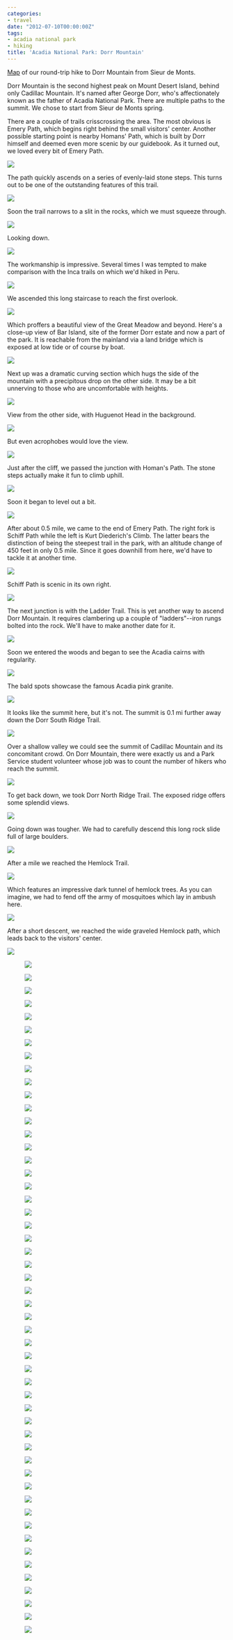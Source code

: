 ```yaml
---
categories:
- travel
date: "2012-07-10T00:00:00Z"
tags:
- acadia national park
- hiking
title: 'Acadia National Park: Dorr Mountain'
---
```

[Map](https://maps.google.com/maps/ms?msid=214490968088440958659.0004c472e0af882101443&msa=0&ll=44.358347,-68.211794&spn=0.014897,0.018775) of our round-trip hike to Dorr Mountain from Sieur de Monts.

Dorr Mountain is the second highest peak on Mount Desert Island, behind only Cadillac Mountain. It's named after George Dorr, who's affectionately known as the father of Acadia National Park. There are multiple paths to the summit.  We chose to start from Sieur de Monts spring.

There are a couple of trails crisscrossing the area.  The most obvious is Emery Path, which begins right behind the small visitors' center.  Another possible starting point is nearby Homans' Path, which is built by Dorr himself and deemed even more scenic by our guidebook. As it turned out, we loved every bit of Emery Path.

<img src='http://yentran.isamonkey.org/gallery/acadia-dorr/dsc_5511.jpg' />

The path quickly ascends on a series of evenly-laid stone steps.  This turns out to be one of the outstanding features of this trail.

<img src='http://yentran.isamonkey.org/gallery/acadia-dorr/dsc_5518.jpg' />

Soon the trail narrows to a slit in the rocks, which we must squeeze through.

<img src='http://yentran.isamonkey.org/gallery/acadia-dorr/dsc_5523.jpg' />

Looking down.

<img src='http://yentran.isamonkey.org/gallery/acadia-dorr/dsc_5524.jpg' />

The workmanship is impressive.  Several times I was tempted to make comparison with the Inca trails on which we'd hiked in Peru.

<img src='http://yentran.isamonkey.org/gallery/acadia-dorr/dsc_5532.jpg' />

We ascended this long staircase to reach the first overlook.

<img src='http://yentran.isamonkey.org/gallery/acadia-dorr/dsc_5549.jpg' />

Which proffers a beautiful view of the Great Meadow and beyond.  Here's a close-up view of Bar Island, site of the former Dorr estate and now a part of the park.  It is reachable from the mainland via a land bridge which is exposed at low tide or of course by boat.

<img src='http://yentran.isamonkey.org/gallery/acadia-dorr/dsc_5553.jpg' />

Next up was a dramatic curving section which hugs the side of the mountain with a precipitous drop on the other side.  It may be a bit unnerving to those who are uncomfortable with heights.

<img src='http://yentran.isamonkey.org/gallery/acadia-dorr/dsc_5558.jpg' />

View from the other side, with Huguenot Head in the background.

<img src='http://yentran.isamonkey.org/gallery/acadia-dorr/dsc_5565.jpg' />

But even acrophobes would love the view.

<img src='http://yentran.isamonkey.org/gallery/acadia-dorr/dsc_5559.jpg' />

Just after the cliff, we passed the junction with Homan's Path.  The stone steps actually make it fun to climb uphill.

<img src='http://yentran.isamonkey.org/gallery/acadia-dorr/dsc_5587.jpg' />

Soon it began to level out a bit.

<img src='http://yentran.isamonkey.org/gallery/acadia-dorr/dsc_5589.jpg' />

After about 0.5 mile, we came to the end of Emery Path. The right fork is Schiff Path while the left is Kurt Diederich's Climb.  The latter bears the distinction of being the steepest trail in the park, with an altitude change of 450 feet in only 0.5 mile. Since it goes downhill from here, we'd have to tackle it at another time.

<img src='http://yentran.isamonkey.org/gallery/acadia-dorr/dsc_5595.jpg' />

Schiff Path is scenic in its own right.

<img src='http://yentran.isamonkey.org/gallery/acadia-dorr/dsc_5606.jpg' />

The next junction is with the Ladder Trail.  This is yet another way to ascend Dorr Mountain. It requires clambering up a couple of "ladders"--iron rungs bolted into the rock.  We'll have to make another date for it.

<img src='http://yentran.isamonkey.org/gallery/acadia-dorr/dsc_5619.jpg' />

Soon we entered the woods and began to see the Acadia cairns with regularity.

<img src='http://yentran.isamonkey.org/gallery/acadia-dorr/dsc_5635.jpg' />

The bald spots showcase the famous Acadia pink granite.

<img src='http://yentran.isamonkey.org/gallery/acadia-dorr/dsc_5641.jpg' />

It looks like the summit here, but it's not.  The summit is 0.1 mi further away down the Dorr South Ridge Trail.

<img src='http://yentran.isamonkey.org/gallery/acadia-dorr/dsc_5642.jpg' />

Over a shallow valley we could see the summit of Cadillac Mountain and its concomitant crowd. On Dorr Mountain, there were exactly us and a Park Service student volunteer whose job was to count the number of hikers who reach the summit.

<img src='http://yentran.isamonkey.org/gallery/acadia-dorr/dsc_5648.jpg' />

To get back down, we took Dorr North Ridge Trail.  The exposed ridge offers some splendid views.

<img src='http://yentran.isamonkey.org/gallery/acadia-dorr/dsc_5661.jpg' />

Going down was tougher.  We had to carefully descend this long rock slide full of large boulders.

<img src='http://yentran.isamonkey.org/gallery/acadia-dorr/dsc_5686.jpg' />

After a mile we reached the Hemlock Trail.

<img src='http://yentran.isamonkey.org/gallery/acadia-dorr/dsc_5687.jpg' />

Which features an impressive dark tunnel of hemlock trees. As you can imagine, we had to fend off the army of mosquitoes which lay in ambush here.

<img src='http://yentran.isamonkey.org/gallery/acadia-dorr/dsc_5694.jpg' />

After a short descent, we reached the wide graveled Hemlock path, which leads back to the visitors' center.

<img src='http://yentran.isamonkey.org/gallery/acadia-dorr/dsc_5698.jpg' />


<figure>
  <img src="http://yentran.isamonkey.org/gallery/acadia-dorr/dsc_5511.jpg" />
</figure>
<figure>
  <img src="http://yentran.isamonkey.org/gallery/acadia-dorr/dsc_5515.jpg" />
</figure>
<figure>
  <img src="http://yentran.isamonkey.org/gallery/acadia-dorr/dsc_5518.jpg" />
</figure>
<figure>
  <img src="http://yentran.isamonkey.org/gallery/acadia-dorr/dsc_5523.jpg" />
</figure>
<figure>
  <img src="http://yentran.isamonkey.org/gallery/acadia-dorr/dsc_5524.jpg" />
</figure>
<figure>
  <img src="http://yentran.isamonkey.org/gallery/acadia-dorr/dsc_5526.jpg" />
</figure>
<figure>
  <img src="http://yentran.isamonkey.org/gallery/acadia-dorr/dsc_5527.jpg" />
</figure>
<figure>
  <img src="http://yentran.isamonkey.org/gallery/acadia-dorr/dsc_5530.jpg" />
</figure>
<figure>
  <img src="http://yentran.isamonkey.org/gallery/acadia-dorr/dsc_5532.jpg" />
</figure>
<figure>
  <img src="http://yentran.isamonkey.org/gallery/acadia-dorr/dsc_5539.jpg" />
</figure>
<figure>
  <img src="http://yentran.isamonkey.org/gallery/acadia-dorr/dsc_5549.jpg" />
</figure>
<figure>
  <img src="http://yentran.isamonkey.org/gallery/acadia-dorr/dsc_5552.jpg" />
</figure>
<figure>
  <img src="http://yentran.isamonkey.org/gallery/acadia-dorr/dsc_5553.jpg" />
</figure>
<figure>
  <img src="http://yentran.isamonkey.org/gallery/acadia-dorr/dsc_5554a.jpg" />
</figure>
<figure>
  <img src="http://yentran.isamonkey.org/gallery/acadia-dorr/dsc_5558.jpg" />
</figure>
<figure>
  <img src="http://yentran.isamonkey.org/gallery/acadia-dorr/dsc_5559.jpg" />
</figure>
<figure>
  <img src="http://yentran.isamonkey.org/gallery/acadia-dorr/dsc_5565.jpg" />
</figure>
<figure>
  <img src="http://yentran.isamonkey.org/gallery/acadia-dorr/dsc_5587.jpg" />
</figure>
<figure>
  <img src="http://yentran.isamonkey.org/gallery/acadia-dorr/dsc_5589.jpg" />
</figure>
<figure>
  <img src="http://yentran.isamonkey.org/gallery/acadia-dorr/dsc_5595.jpg" />
</figure>
<figure>
  <img src="http://yentran.isamonkey.org/gallery/acadia-dorr/dsc_5596.jpg" />
</figure>
<figure>
  <img src="http://yentran.isamonkey.org/gallery/acadia-dorr/dsc_5598.jpg" />
</figure>
<figure>
  <img src="http://yentran.isamonkey.org/gallery/acadia-dorr/dsc_5602.jpg" />
</figure>
<figure>
  <img src="http://yentran.isamonkey.org/gallery/acadia-dorr/dsc_5603.jpg" />
</figure>
<figure>
  <img src="http://yentran.isamonkey.org/gallery/acadia-dorr/dsc_5604.jpg" />
</figure>
<figure>
  <img src="http://yentran.isamonkey.org/gallery/acadia-dorr/dsc_5606.jpg" />
</figure>
<figure>
  <img src="http://yentran.isamonkey.org/gallery/acadia-dorr/dsc_5610.jpg" />
</figure>
<figure>
  <img src="http://yentran.isamonkey.org/gallery/acadia-dorr/dsc_5612.jpg" />
</figure>
<figure>
  <img src="http://yentran.isamonkey.org/gallery/acadia-dorr/dsc_5619.jpg" />
</figure>
<figure>
  <img src="http://yentran.isamonkey.org/gallery/acadia-dorr/dsc_5624.jpg" />
</figure>
<figure>
  <img src="http://yentran.isamonkey.org/gallery/acadia-dorr/dsc_5633.jpg" />
</figure>
<figure>
  <img src="http://yentran.isamonkey.org/gallery/acadia-dorr/dsc_5635.jpg" />
</figure>
<figure>
  <img src="http://yentran.isamonkey.org/gallery/acadia-dorr/dsc_5636.jpg" />
</figure>
<figure>
  <img src="http://yentran.isamonkey.org/gallery/acadia-dorr/dsc_5640.jpg" />
</figure>
<figure>
  <img src="http://yentran.isamonkey.org/gallery/acadia-dorr/dsc_5641.jpg" />
</figure>
<figure>
  <img src="http://yentran.isamonkey.org/gallery/acadia-dorr/dsc_5642.jpg" />
</figure>
<figure>
  <img src="http://yentran.isamonkey.org/gallery/acadia-dorr/dsc_5647.jpg" />
</figure>
<figure>
  <img src="http://yentran.isamonkey.org/gallery/acadia-dorr/dsc_5648.jpg" />
</figure>
<figure>
  <img src="http://yentran.isamonkey.org/gallery/acadia-dorr/dsc_5650.jpg" />
</figure>
<figure>
  <img src="http://yentran.isamonkey.org/gallery/acadia-dorr/dsc_5661.jpg" />
</figure>
<figure>
  <img src="http://yentran.isamonkey.org/gallery/acadia-dorr/dsc_5665.jpg" />
</figure>
<figure>
  <img src="http://yentran.isamonkey.org/gallery/acadia-dorr/dsc_5667.jpg" />
</figure>
<figure>
  <img src="http://yentran.isamonkey.org/gallery/acadia-dorr/dsc_5669.jpg" />
</figure>
<figure>
  <img src="http://yentran.isamonkey.org/gallery/acadia-dorr/dsc_5671.jpg" />
</figure>
<figure>
  <img src="http://yentran.isamonkey.org/gallery/acadia-dorr/dsc_5677.jpg" />
</figure>
<figure>
  <img src="http://yentran.isamonkey.org/gallery/acadia-dorr/dsc_5683.jpg" />
</figure>
<figure>
  <img src="http://yentran.isamonkey.org/gallery/acadia-dorr/dsc_5686.jpg" />
</figure>
<figure>
  <img src="http://yentran.isamonkey.org/gallery/acadia-dorr/dsc_5687.jpg" />
</figure>
<figure>
  <img src="http://yentran.isamonkey.org/gallery/acadia-dorr/dsc_5691.jpg" />
</figure>
<figure>
  <img src="http://yentran.isamonkey.org/gallery/acadia-dorr/dsc_5694.jpg" />
</figure>
<figure>
  <img src="http://yentran.isamonkey.org/gallery/acadia-dorr/dsc_5695.jpg" />
</figure>
<figure>
  <img src="http://yentran.isamonkey.org/gallery/acadia-dorr/dsc_5698.jpg" />
</figure>